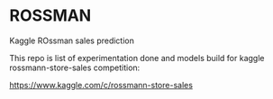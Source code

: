 # ROSSMAN
Kaggle ROssman sales prediction

This repo is list of experimentation done and models build for kaggle rossmann-store-sales competition:

https://www.kaggle.com/c/rossmann-store-sales
